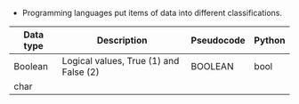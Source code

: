 - Programming languages put items of data into different classifications. 

| Data type | Description                            | Pseudocode | Python |
| --------- | -------------------------------------- | ---------- | ------ |
| Boolean   | Logical values, True (1) and False (2) | BOOLEAN    | bool   |
| char          |                                        |            |        |
